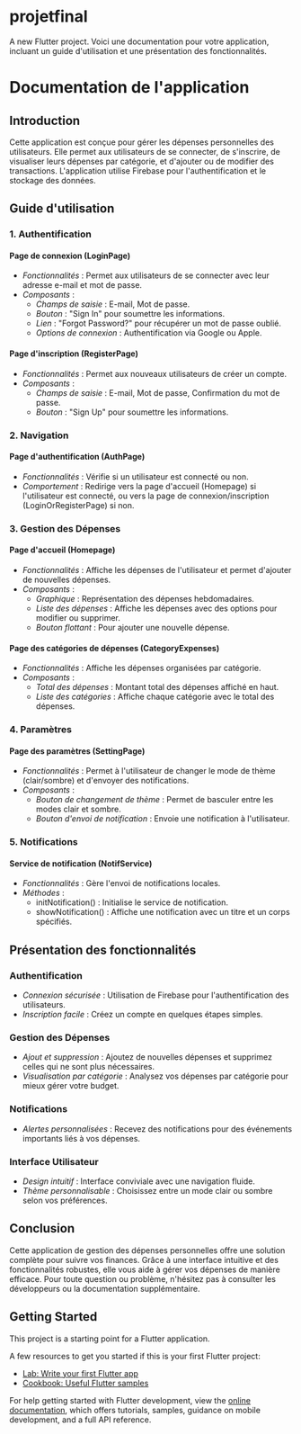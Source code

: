 # projetfinal

A new Flutter project.
Voici une documentation pour votre application, incluant un guide d'utilisation et une présentation des fonctionnalités.

# Documentation de l'application

## Introduction

Cette application est conçue pour gérer les dépenses personnelles des utilisateurs. Elle permet aux utilisateurs de se connecter, de s'inscrire, de visualiser leurs dépenses par catégorie, et d'ajouter ou de modifier des transactions. L'application utilise Firebase pour l'authentification et le stockage des données.

## Guide d'utilisation

### 1. Authentification

#### Page de connexion (LoginPage)

- *Fonctionnalités* : Permet aux utilisateurs de se connecter avec leur adresse e-mail et mot de passe.
- *Composants* :
  - *Champs de saisie* : E-mail, Mot de passe.
  - *Bouton* : "Sign In" pour soumettre les informations.
  - *Lien* : "Forgot Password?" pour récupérer un mot de passe oublié.
  - *Options de connexion* : Authentification via Google ou Apple.

#### Page d'inscription (RegisterPage)

- *Fonctionnalités* : Permet aux nouveaux utilisateurs de créer un compte.
- *Composants* :
  - *Champs de saisie* : E-mail, Mot de passe, Confirmation du mot de passe.
  - *Bouton* : "Sign Up" pour soumettre les informations.

### 2. Navigation

#### Page d'authentification (AuthPage)

- *Fonctionnalités* : Vérifie si un utilisateur est connecté ou non.
- *Comportement* : Redirige vers la page d'accueil (Homepage) si l'utilisateur est connecté, ou vers la page de connexion/inscription (LoginOrRegisterPage) si non.

### 3. Gestion des Dépenses

#### Page d'accueil (Homepage)

- *Fonctionnalités* : Affiche les dépenses de l'utilisateur et permet d'ajouter de nouvelles dépenses.
- *Composants* :
  - *Graphique* : Représentation des dépenses hebdomadaires.
  - *Liste des dépenses* : Affiche les dépenses avec des options pour modifier ou supprimer.
  - *Bouton flottant* : Pour ajouter une nouvelle dépense.

#### Page des catégories de dépenses (CategoryExpenses)

- *Fonctionnalités* : Affiche les dépenses organisées par catégorie.
- *Composants* :
  - *Total des dépenses* : Montant total des dépenses affiché en haut.
  - *Liste des catégories* : Affiche chaque catégorie avec le total des dépenses.

### 4. Paramètres

#### Page des paramètres (SettingPage)

- *Fonctionnalités* : Permet à l'utilisateur de changer le mode de thème (clair/sombre) et d'envoyer des notifications.
- *Composants* :
  - *Bouton de changement de thème* : Permet de basculer entre les modes clair et sombre.
  - *Bouton d'envoi de notification* : Envoie une notification à l'utilisateur.

### 5. Notifications

#### Service de notification (NotifService)

- *Fonctionnalités* : Gère l'envoi de notifications locales.
- *Méthodes* :
  - initNotification() : Initialise le service de notification.
  - showNotification() : Affiche une notification avec un titre et un corps spécifiés.

## Présentation des fonctionnalités

### Authentification

- *Connexion sécurisée* : Utilisation de Firebase pour l'authentification des utilisateurs.
- *Inscription facile* : Créez un compte en quelques étapes simples.

### Gestion des Dépenses

- *Ajout et suppression* : Ajoutez de nouvelles dépenses et supprimez celles qui ne sont plus nécessaires.
- *Visualisation par catégorie* : Analysez vos dépenses par catégorie pour mieux gérer votre budget.

### Notifications

- *Alertes personnalisées* : Recevez des notifications pour des événements importants liés à vos dépenses.

### Interface Utilisateur

- *Design intuitif* : Interface conviviale avec une navigation fluide.
- *Thème personnalisable* : Choisissez entre un mode clair ou sombre selon vos préférences.

## Conclusion

Cette application de gestion des dépenses personnelles offre une solution complète pour suivre vos finances. Grâce à une interface intuitive et des fonctionnalités robustes, elle vous aide à gérer vos dépenses de manière efficace. Pour toute question ou problème, n'hésitez pas à consulter les développeurs ou la documentation supplémentaire.

## Getting Started

This project is a starting point for a Flutter application.

A few resources to get you started if this is your first Flutter project:

- [Lab: Write your first Flutter app](https://docs.flutter.dev/get-started/codelab)
- [Cookbook: Useful Flutter samples](https://docs.flutter.dev/cookbook)

For help getting started with Flutter development, view the
[online documentation](https://docs.flutter.dev/), which offers tutorials,
samples, guidance on mobile development, and a full API reference.
